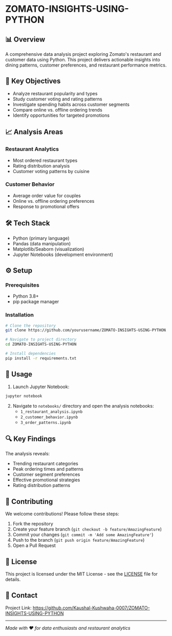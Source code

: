 # ZOMATO-INSIGHTS-USING-PYTHON

## 📊 Overview
A comprehensive data analysis project exploring Zomato's restaurant and customer data using Python. This project delivers actionable insights into dining patterns, customer preferences, and restaurant performance metrics.

## 🎯 Key Objectives
- Analyze restaurant popularity and types
- Study customer voting and rating patterns
- Investigate spending habits across customer segments
- Compare online vs. offline ordering trends
- Identify opportunities for targeted promotions

## 📈 Analysis Areas

### Restaurant Analytics
- Most ordered restaurant types
- Rating distribution analysis
- Customer voting patterns by cuisine

### Customer Behavior
- Average order value for couples
- Online vs. offline ordering preferences
- Response to promotional offers

## 🛠️ Tech Stack
- Python (primary language)
- Pandas (data manipulation)
- Matplotlib/Seaborn (visualization)
- Jupyter Notebooks (development environment)

## ⚙️ Setup

### Prerequisites
- Python 3.8+
- pip package manager

### Installation
```bash
# Clone the repository
git clone https://github.com/yourusername/ZOMATO-INSIGHTS-USING-PYTHON.git

# Navigate to project directory
cd ZOMATO-INSIGHTS-USING-PYTHON

# Install dependencies
pip install -r requirements.txt
```

## 📝 Usage

1. Launch Jupyter Notebook:
```bash
jupyter notebook
```

2. Navigate to `notebooks/` directory and open the analysis notebooks:
   - `1_restaurant_analysis.ipynb`
   - `2_customer_behavior.ipynb`
   - `3_order_patterns.ipynb`

## 🔍 Key Findings

The analysis reveals:
- Trending restaurant categories
- Peak ordering times and patterns
- Customer segment preferences
- Effective promotional strategies
- Rating distribution patterns

## 🤝 Contributing

We welcome contributions! Please follow these steps:

1. Fork the repository
2. Create your feature branch (`git checkout -b feature/AmazingFeature`)
3. Commit your changes (`git commit -m 'Add some AmazingFeature'`)
4. Push to the branch (`git push origin feature/AmazingFeature`)
5. Open a Pull Request

## 📄 License

This project is licensed under the MIT License - see the [LICENSE](LICENSE) file for details.

## 📧 Contact

Project Link: https://github.com/Kaushal-Kushwaha-0007/ZOMATO-INSIGHTS-USING-PYTHON

---

*Made with ❤️ for data enthusiasts and restaurant analytics*
